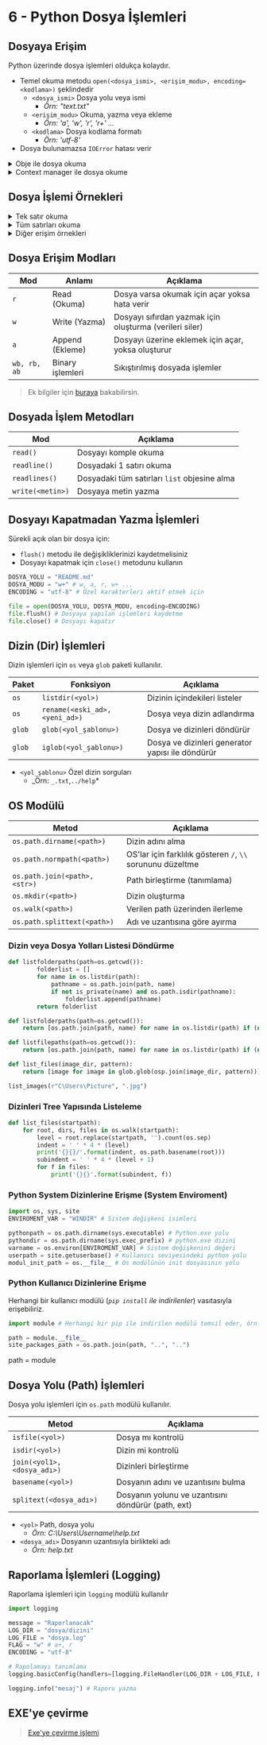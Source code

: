 # 6 - Python Dosya İşlemleri <!-- omit in toc -->

## Dosyaya Erişim

Python üzerinde dosya işlemleri oldukça kolaydır.

- Temel okuma metodu `open(<dosya_ismi>, <erişim_modu>, encoding=<kodlama>)` şeklindedir
  - `<dosya_ismi>` Dosya yolu veya ismi
    - _Örn: "text.txt"_
  - `<erişim_modu>` Okuma, yazma veya ekleme
    - _Örn: 'a', 'w', 'r', 'r+' ..._
  - `<kodlama>` Dosya kodlama formatı
    - _Örn: 'utf-8'_
- Dosya bulunamazsa `IOError` hatası verir

<details>
<summary>Obje ile dosya okuma</summary>

```python
f = open('./data/sample.txt', 'r')
data = f.read()
f.close()

print(data)
print(f)
```

```bash
Hello!
Congratulations!
You've read in data from a file.
<_io.TextIOWrapper name='./data/sample.txt' mode='r' encoding='UTF-8'>
```

</details>

<details>
<summary>Context manager ile dosya okume</summary>

Döngüden çıkıldığından dosya otomatik olarak kapatılır (`f.close`)

```python
with open('./data/sample.txt', 'r') as f:
    print(f.read())

print(f)
```

```bash
Hello!
Congratulations!
You've read in data from a file.
<_io.TextIOWrapper name='./data/sample.txt' mode='r' encoding='UTF-8'>
```

</details>

## Dosya İşlemi Örnekleri

<details>
<summary>Tek satır okuma</summary>

```python
with open('./data/sample.txt', 'r') as f:
    print(f.readline())
```

```bash
Hello!
```

</details>

<details>
<summary>Tüm satırları okuma</summary>

```python
with open('./data/sample.txt', 'r') as f:
    print(f.readlines())
```

```bash
['Hello!\n', 'Congratulations!\n', "You've read in data from a file."]
```

</details>

<details>
<summary>Diğer erişim örnekleri</summary>

```python
file_str = ""
with open("README.md", "r", encoding="utf-8") as file:
    file_str = "".join(file.readlines())

```

```python
file_str = ""
with open("README.md", "r", encoding="utf-8") as file:
    for line in file:
        file_str += line

```

```python
with open(xml_path) as fp:
        for row, line in enumerate(fp):
            pass
```

```python
with open("README.md", "r", encoding="utf-8") as file:
    lines = list(file) # Tüm satırları liste olarak döndürür
    line = file.readline() # Tek bir satırı string olarak döndürür
    lines = file.readlines() # Tüm satırları liste olarak döndürür

```

</details>

## Dosya Erişim Modları

| Mod          | Anlamı           | Açıklama                                                |
| ------------ | ---------------- | ------------------------------------------------------- |
| `r`          | Read (Okuma)     | Dosya varsa okumak için açar yoksa hata verir           |
| `w`          | Write (Yazma)    | Dosyayı sıfırdan yazmak için oluşturma (verileri siler) |
| `a`          | Append (Ekleme)  | Dosyayı üzerine eklemek için açar, yoksa oluşturur      |
| `wb, rb, ab` | Binary işlemleri | Sıkıştırılmış dosyada işlemler                          |

> Ek bilgiler için [buraya][dosya erişim modları] bakabilirsin.

## Dosyada İşlem Metodları

| Mod              | Açıklama                                     |
| ---------------- | -------------------------------------------- |
| `read()`         | Dosyayı komple okuma                         |
| `readline()`     | Dosyadaki 1 satırı okuma                     |
| `readlines()`    | Dosyadaki tüm satırları `list` objesine alma |
| `write(<metin>)` | Dosyaya metin yazma                          |

## Dosyayı Kapatmadan Yazma İşlemleri

Sürekli açık olan bir dosya için:

- `flush()` metodu ile değişikliklerinizi kaydetmelisiniz
- Dosyayı kapatmak için `close()` metodunu kullanın

```python
DOSYA_YOLU = "README.md"
DOSYA_MODU = "w+" # w, a, r, w+ ...
ENCODING = "utf-8" # Özel karakterleri aktif etmek için

file = open(DOSYA_YOLU, DOSYA_MODU, encoding=ENCODING)
file.flush() # Dosyaya yapılan işlemleri kaydetme
file.close() # Dosyayı kapatır
```

## Dizin (Dir) İşlemleri

Dizin işlemleri için `os` veya `glob` paketi kullanılır.

| Paket  | Fonksiyon                      | Açıklama                                         |
| ------ | ------------------------------ | ------------------------------------------------ |
| `os`   | `listdir(<yol>)`               | Dizinin içindekileri listeler                    |
| `os`   | `rename(<eski_ad>, <yeni_ad>)` | Dosya veya dizin adlandırma                      |
| `glob` | `glob(<yol_şablonu>)`          | Dosya ve dizinleri döndürür                      |
| `glob` | `iglob(<yol_şablonu>)`         | Dosya ve dizinleri generator yapısı ile döndürür |

- `<yol_şablonu>` Özel dizin sorguları
  - _Örn: `_.txt`,`../help`\*

## OS Modülü

| Metod                         | Açıklama                                                   |
| ----------------------------- | ---------------------------------------------------------- |
| `os.path.dirname(<path>)`     | Dizin adını alma                                           |
| `os.path.normpath(<path>)`    | OS'lar için farklılık gösteren `/`, `\\` sorununu düzeltme |
| `os.path.join(<path>, <str>)` | Path birleştirme (tanımlama)                               |
| `os.mkdir(<path>)`            | Dizin oluşturma                                            |
| `os.walk(<path>)`             | Verilen path üzerinden ilerleme                            |
| `os.path.splittext(<path>)`   | Adı ve uzantısına göre ayırma                              |

### Dizin veya Dosya Yolları Listesi Döndürme

```python
def listfolderpaths(path=os.getcwd()):
        folderlist = []
        for name in os.listdir(path):
            pathname = os.path.join(path, name)
            if not is_private(name) and os.path.isdir(pathname):
                folderlist.append(pathname)
        return folderlist

def listfolderpaths(path=os.getcwd()):
    return [os.path.join(path, name) for name in os.listdir(path) if (not is_private(name) and os.path.isdir(os.path.join(path, name)))]

def listfilepaths(path=os.getcwd()):
    return [os.path.join(path, name) for name in os.listdir(path) if (not is_private(name) and os.path.isfile(os.path.join(path, name)))]

def list_files(image_dir, pattern):
    return [image for image in glob.glob(osp.join(image_dir, pattern))]

list_images(r"C\Users\Picture", ".jpg")
```

### Dizinleri Tree Yapısında Listeleme

```py
def list_files(startpath):
    for root, dirs, files in os.walk(startpath):
        level = root.replace(startpath, '').count(os.sep)
        indent = ' ' * 4 * (level)
        print('{}{}/'.format(indent, os.path.basename(root)))
        subindent = ' ' * 4 * (level + 1)
        for f in files:
            print('{}{}'.format(subindent, f))
```

### Python System Dizinlerine Erişme (System Enviroment)

```python
import os, sys, site
ENVIROMENT_VAR = "WINDIR" # Sistem değişkeni isimleri

pythonpath = os.path.dirname(sys.executable) # Python.exe yolu
pythondir = os.path.dirname(sys.exec_prefix) # python.exe dizini
varname = os.environ[ENVIROMENT_VAR] # Sistem değişkenini değeri
userpath = site.getuserbase() # Kullanıcı seviyesindeki python yolu
modul_init_path = os.__file__ # Os modülünün init dosyasının yolu
```

### Python Kullanıcı Dizinlerine Erişme

Herhangi bir kullanıcı modülü (_`pip install` ile indirilenler_) vasıtasıyla erişebiliriz.

```python
import module # Herhangi bir pip ile indirilen modülü temsil eder, örn: pynput

path = module.__file__
site_packages_path = os.path.join(path, "..", "..")
```

path = module

## Dosya Yolu (Path) İşlemleri

Dosya yolu işlemleri için `os.path` modülü kullanılır.

| Metod                       | Açıklama                                           |
| --------------------------- | -------------------------------------------------- |
| `isfile(<yol>)`             | Dosya mı kontrolü                                  |
| `isdir(<yol>)`              | Dizin mi kontrolü                                  |
| `join(<yol1>, <dosya_adı>)` | Dizinleri birleştirme                              |
| `basename(<yol>)`           | Dosyanın adını ve uzantısını bulma                 |
| `splitext(<dosya_adı>)`     | Dosyanın yolunu ve uzantısını döndürür (path, ext) |

- `<yol>` Path, dosya yolu
  - _Örn: C:\Users\Username\help.txt_
- `<dosya_adı>` Dosyanın uzantısıyla birlikteki adı
  - _Örn: help.txt_

[dosya erişim modları]: https://stackoverflow.com/a/1466036/9770490

## Raporlama İşlemleri (Logging)

Raporlama işlemleri için `logging` modülü kullanılır

```python
import logging

message = "Raporlanacak"
LOG_DIR = "dosya/dizini"
LOG_FILE = "dosya.log"
FLAG = "w" # a+, r
ENCODING = "utf-8"

# Rapolamayı tanımlama
logging.basicConfig(handlers=[logging.FileHandler(LOG_DIR + LOG_FILE, FLAG, ENCODING)], level=logging.DEBUG, format='%(asctime)s: %(message)s')

logging.info("mesaj") # Raporu yazma

```

## EXE'ye çevirme

> [Exe'ye çevirme işlemi](https://nitratine.net/blog/post/convert-py-to-exe/)
